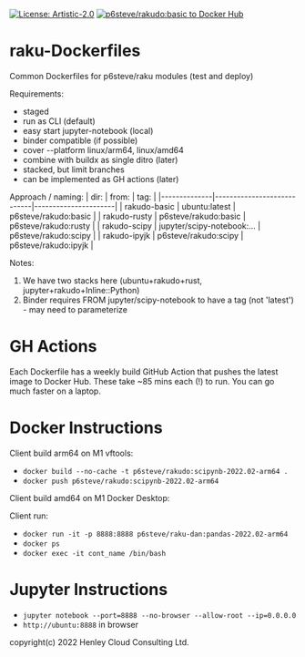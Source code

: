 [![License: Artistic-2.0](https://img.shields.io/badge/License-Artistic%202.0-0298c3.svg)](https://opensource.org/licenses/Artistic-2.0)
[![p6steve/rakudo:basic to Docker Hub](https://github.com/p6steve/raku-Dockerfiles/actions/workflows/basic-weekly.yaml/badge.svg)](https://github.com/p6steve/raku-Dockerfiles/actions/workflows/basic-weekly.yaml)

# raku-Dockerfiles
Common Dockerfiles for p6steve/raku modules (test and deploy)

Requirements:
* staged
* run as CLI (default)
* easy start jupyter-notebook (local)
* binder compatible (if possible)
* cover --platform linux/arm64, linux/amd64
* combine with buildx as single ditro (later)
* stacked, but limit branches
* can be implemented as GH actions (later)

Approach / naming:
| dir:         | from:                      | tag:                 |
|--------------|----------------------------|----------------------|
| rakudo-basic | ubuntu:latest              | p6steve/rakudo:basic |
| rakudo-rusty | p6steve/rakudo:basic       | p6steve/rakudo:rusty |
| rakudo-scipy | jupyter/scipy-notebook:... | p6steve/rakudo:scipy |
| rakudo-ipyjk | p6steve/rakudo:scipy       | p6steve/rakudo:ipyjk |

Notes:
1. We have two stacks here (ubuntu+rakudo+rust, jupyter+rakudo+Inline::Python)
1. Binder requires  FROM jupyter/scipy-notebook to have a tag (not 'latest') - may need to parameterize

# GH Actions

Each Dockerfile has a weekly build GitHub Action that pushes the latest image to Docker Hub. These take ~85 mins each (!) to run. You can go much faster on a laptop.

# Docker Instructions

Client build arm64 on M1 vftools:

* ```docker build --no-cache -t p6steve/rakudo:scipynb-2022.02-arm64 .```
* ```docker push p6steve/rakudo:scipynb-2022.02-arm64```

Client build amd64 on M1 Docker Desktop:

Client run:

* ```docker run -it -p 8888:8888 p6steve/raku-dan:pandas-2022.02-arm64```
* ```docker ps```
* ```docker exec -it cont_name /bin/bash```

# Jupyter Instructions

* ```jupyter notebook --port=8888 --no-browser --allow-root --ip=0.0.0.0```
* ```http://ubuntu:8888``` in browser

copyright(c) 2022 Henley Cloud Consulting Ltd.

